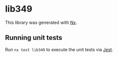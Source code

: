 # lib349

This library was generated with [Nx](https://nx.dev).

## Running unit tests

Run `nx test lib349` to execute the unit tests via [Jest](https://jestjs.io).
